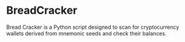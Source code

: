 # BreadCracker
Bread Cracker is a Python script designed to scan for cryptocurrency wallets derived from mnemonic seeds and check their balances.
